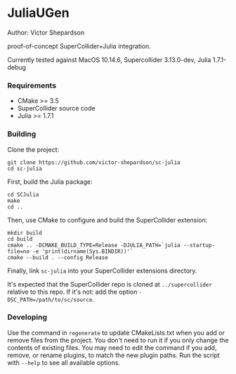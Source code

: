 # JuliaUGen

Author: Victor Shepardson

proof-of-concept SuperCollider+Julia integration.

Currently tested against MacOS 10.14.6, Supercollider 3.13.0-dev, Julia 1.7.1-debug

### Requirements

- CMake >= 3.5
- SuperCollider source code
- Julia >= 1.7.1

### Building

Clone the project:

    git clone https://github.com/victor-shepardson/sc-julia
    cd sc-julia

First, build the Julia package:

    cd SCJulia
    make
    cd ..

Then, use CMake to configure and build the SuperCollider extension:

    mkdir build
    cd build
    cmake .. -DCMAKE_BUILD_TYPE=Release -DJULIA_PATH=`julia --startup-file=no -e 'print(dirname(Sys.BINDIR))'`
    cmake --build . --config Release

Finally, link `sc-julia` into your SuperCollider extensions directory.

<!--
TODO: install target
    cmake --build . --config Release --target install

You may want to manually specify the install location in the first step to point it at your
SuperCollider extensions directory: add the option `-DCMAKE_INSTALL_PREFIX=/path/to/extensions`.
-->

It's expected that the SuperCollider repo is cloned at `../supercollider` relative to this repo. If
it's not: add the option `-DSC_PATH=/path/to/sc/source`.

### Developing

Use the command in `regenerate` to update CMakeLists.txt when you add or remove files from the
project. You don't need to run it if you only change the contents of existing files. You may need to
edit the command if you add, remove, or rename plugins, to match the new plugin paths. Run the
script with `--help` to see all available options.
